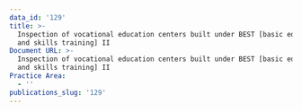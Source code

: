 ```yaml
---
data_id: '129'
title: >-
  Inspection of vocational education centers built under BEST [basic education
  and skills training] II
Document URL: >-
  Inspection of vocational education centers built under BEST [basic education
  and skills training] II
Practice Area:
  - ''
publications_slug: '129'
---
```

